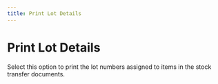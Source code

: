 ```yaml
---
title: Print Lot Details
---
```


# Print Lot Details


Select this option to print the lot numbers assigned to items in the  stock transfer documents.
